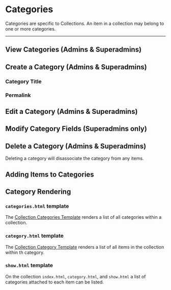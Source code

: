# Categories
Categories are specific to Collections. An item in a collection may belong to one or more categories.

---

## View Categories (Admins & Superadmins) 

## Create a Category (Admins & Superadmins) 

### Category Title

### Permalink

## Edit a Category (Admins & Superadmins) 

## Modify Category Fields (Superadmins only)

## Delete a Category (Admins & Superadmins) 
Deleting a category will disassociate the category from any items.

## Adding Items to Categories

## Category Rendering

### `categories.html` template
The [Collection Categories Template](https://airshipcms.io/documentation/view/collection-categories-template) renders a list of all categories within a collection.

### `category.html` template
The [Collection Category Template](https://airshipcms.io/documentation/view/collection-category-template) renders a list of all items in the collection within th category.

### `show.html` template
On the collection `index.html`, `category.html`, and `show.html` a list of categories attached to each item can be listed.
